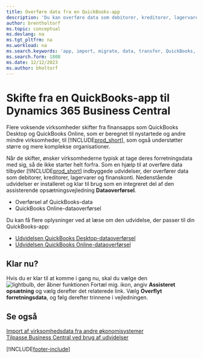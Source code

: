 ```yaml
---
title: Overføre data fra en QuickBooks-app
description: 'Du kan overføre data som debitorer, kreditorer, lagervarer og finanskonti fra QuickBooks-apps til Business Central.'
author: brentholtorf
ms.topic: conceptual
ms.devlang: na
ms.tgt_pltfrm: na
ms.workload: na
ms.search.keywords: 'app, import, migrate, data, transfer, QuickBooks, customize'
ms.search.form: 1808
ms.date: 12/12/2023
ms.author: bholtorf
---
```



# Skifte fra en QuickBooks-app til Dynamics 365 Business Central

Flere voksende virksomheder skifter fra finansapps som QuickBooks Desktop og QuickBooks Online, som er beregnet til nystartede og andre mindre virksomheder, til [!INCLUDE[prod_short](includes/prod_short.md)], som også understøtter større og mere komplekse organisationer. 

Når de skifter, ønsker virksomhederne typisk at tage deres forretningsdata med sig, så de ikke starter helt forfra. Som en hjælp til at overføre data tilbyder [!INCLUDE[prod_short](includes/prod_short.md)] indbyggede udvidelser, der overfører data som debitorer, kreditorer, lagervarer og finanskonti. Nedenstående udvidelser er installeret og klar til brug som en integreret del af den assisterende opsætningsvejledning **Dataoverførsel**.

* Overførsel af QuickBooks-data 
* QuickBooks Online-dataoverførsel

Du kan få flere oplysninger ved at læse om den udvidelse, der passer til din QuickBooks-app:   

* [Udvidelsen QuickBooks Desktop-dataoverførsel](ui-extensions-quickbooks-data-migration.md)
* [Udvidelsen QuickBooks Online-dataoverførsel](ui-extensions-quickbooks-online-data-migration.md)

## Klar nu?

Hvis du er klar til at komme i gang nu, skal du vælge den ![lightbulb, der åbner funktionen Fortæl mig.](media/ui-search/search_small.png "Fortæl mig, hvad du vil foretage dig") ikon, angiv **Assisteret opsætning** og vælg derefter det relaterede link. Vælg **Overflyt forretningsdata**, og følg derefter trinnene i vejledningen.

## Se også

[Import af virksomhedsdata fra andre økonomisystemer](across-import-data-configuration-packages.md)  
[Tilpasse Business Central ved brug af udvidelser](ui-extensions.md)   


[!INCLUDE[footer-include](includes/footer-banner.md)]
